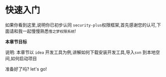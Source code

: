 # 快速入门


如果你看到这里,说明你已初步认同 `security-plus`权限框架,首先感谢您的认可,下面请和我一起慢慢熟悉`雪之梦权限系统`!

**本章节目标**

说明: 本章节以 `idea` 开发工具为例,讲解如何下载安装开发工具,导入`svn` 到本地空间,如何启动项目

准备好了吗? let's go!


